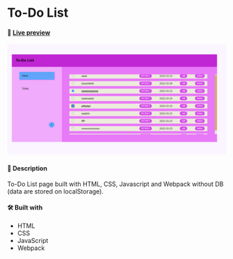 # To-Do List

#### 🧪 [Live preview](https://priceless-shannon-0aff80.netlify.app/)
![Image](demo.png)

#### 📝 Description
To-Do List page built with HTML, CSS, Javascript and Webpack without DB (data are stored on localStorage).

#### 🛠️ Built with
 * HTML
 * CSS
 * JavaScript
 * Webpack
